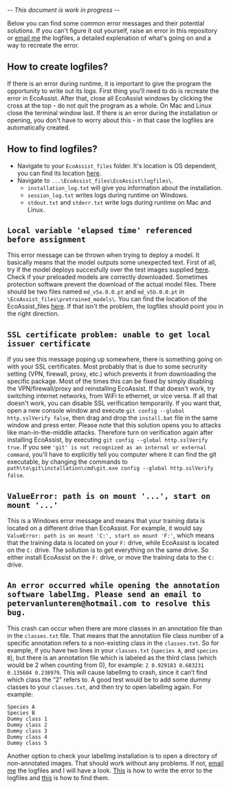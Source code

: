 *-- This document is work in progress --*

Below you can find some common error messages and their potential solutions. If you can't figure it out yourself, raise an error in this repository or [email me](mailto:petervanlunteren@hotmail.com) the logfiles, a detailed explenation of what's going on and a way to recreate the error. 

## How to create logfiles?
If there is an error during runtime, it is important to give the program the opportunity to write out its logs. First thing you'll need to do is recreate the error in EcoAssist. After that, close all EcoAssist windows by clicking the cross at the top - do not quit the program as a whole. On Mac and Linux close the terminal window last. If there is an error during the installation or opening, you don't have to worry about this - in that case the logfiles are automatically created. 
 
## How to find logfiles?
* Navigate to your `EcoAssist_files` folder. It's location is OS dependent, you can find its location [here](https://github.com/PetervanLunteren/EcoAssist#uninstall). 
* Navigate to `...\EcoAssist_files\EcoAssist\logfiles\`. 
  * `installation_log.txt` will give you information about the installation.
  * `session_log.txt` writes logs during runtime on Windows.
  * `stdout.txt` and `stderr.txt` write logs during runtime on Mac and Linux.

## `Local variable 'elapsed time' referenced before assignment`
This error message can be thrown when trying to deploy a model. It basically means that the model outputs some unexpected text. First of all, try if the model deploys succesfully over the test images supplied [here](https://github.com/PetervanLunteren/EcoAssist#test-your-installation). Check if your preloaded models are correctly downloaded. Sometimes protection software prevent the download of the actual model files. There should be two files named `md_v5a.0.0.pt` and `md_v5b.0.0.pt` in `\EcoAssist_files\pretrained_models\`. You can find the location of the EcoAssist_files [here](https://github.com/PetervanLunteren/EcoAssist#uninstall). If that isn't the problem, the logfiles should point you in the right direction.

## `SSL certificate problem: unable to get local issuer certificate`
If you see this message poping up somewhere, there is something going on with your SSL certificates. Most probably that is due to some secrurity setting (VPN, firewall, proxy, etc.) which prevents it from downloading the specific package. Most of the times this can be fixed by simply disabling the VPN/firewall/proxy and reinstalling EcoAssist. If that doesn't work, try switching internet networks, from WiFi to ethernet, or vice versa. If all that doesn't work, you can disable SSL verification temporarily. If you want that, open a new console window and execute `git config --global http.sslVerify false`, then drag and drop the `install.bat` file in the same window and press enter. Please note that this solution opens you to attacks like man-in-the-middle attacks. Therefore turn on verification again after installing EcoAssist, by executing `git config --global http.sslVerify true`. If you see `'git' is not recognized as an internal or external command`, you'll have to explicitly tell you computer where it can find the git executable, by changing the commands to `path\to\git\installation\cmd\git.exe config --global http.sslVerify false`. 

## `ValueError: path is on mount '...', start on mount '...'`
This is a Windows error message and means that your training data is located on a different drive than EcoAssist. For example, it would say `ValueError: path is on mount 'C:', start on mount 'F:'`, which means that the training data is located on your `F:` drive, while EcoAssist is located on the `C:` drive. The sollution is to get everything on the same drive. So either install EcoAssist on the `F:` drive, or move the training data to the `C:` drive. 

## `An error occurred while opening the annotation software labelImg. Please send an email to petervanlunteren@hotmail.com to resolve this bug.`
This crash can occur when there are more classes in an annotation file than in the `classes.txt` file. That means that the annotation file class number of a specific annotation refers to a non-existing class in the `classes.txt`. So for example, if you have two lines in your `classes.txt` (`species A`, and `species B`), but there is an annotation file which is labeled as the third class (which would be 2 when counting from 0), for example: `2 0.929183 0.683231 0.135604 0.238979`. This will cause labelImg to crash, since it can’t find which class the “2” refers to. A good test would be to add some dummy classes to your `classes.txt`, and then try to open labelImg again. For example:
```
Species A
Species B
Dummy class 1
Dummy class 2
Dummy class 3
Dummy class 4
Dummy class 5
```
Another option to check your labelImg installation is to open a directory of non-annotated images. That should work without any problems. If not, [email me](mailto:petervanlunteren@hotmail.com) the logfiles and I will have a look. [This](https://github.com/PetervanLunteren/EcoAssist/edit/main/errors.md#how-to-create-logfiles) is how to write the error to the logfiles and [this](https://github.com/PetervanLunteren/EcoAssist/edit/main/errors.md#how-to-find-logfiles) is how to find them. 
